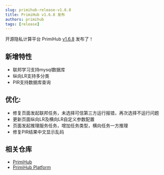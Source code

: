 ```yaml
---
slug: primihub-release-v1.6.8
title: PrimiHub v1.6.8 发布
authors: primihub
tags: [release]
---
```


开源隐私计算平台 PrimiHub [v1.6.8](https://github.com/primihub/primihub/releases/tag/1.6.8) 发布了！

## 新增特性

- 联邦学习支持mysql数据库
- 纵向LR支持多分类
- PIR支持数据库查询

## 优化:

- 修复页面发起联邦任务，未选择可信第三方运行报错，再次选择不运行问题
- 更新页面纵向LR及横向LR自定义参数配置
- 页面发起推理服务任务，增加任务类型，横向任务一方推理
- 修复PIR结果中文显示乱码

## 相关仓库

* [PrimiHub](https://github.com/primihub/primihub)
* [PrimiHub Platform](https://github.com/primihub/primihub-platform)